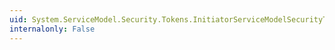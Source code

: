 ```yaml
---
uid: System.ServiceModel.Security.Tokens.InitiatorServiceModelSecurityTokenRequirement.Via
internalonly: False
---
```

